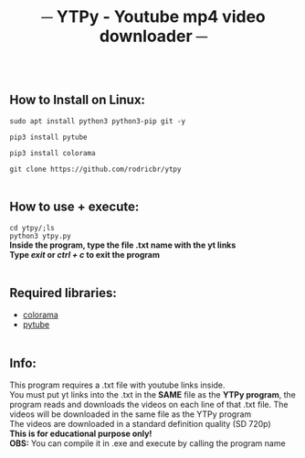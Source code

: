 <h1 align="center">─ YTPy - Youtube mp4 video downloader ─</h1>

</br> </br>

## How to Install on Linux:

`sudo apt install python3 python3-pip git -y` </br>

`pip3 install pytube` </br>

`pip3 install colorama` </br>

`git clone https://github.com/rodricbr/ytpy` </br> </br>

## How to use + execute:

`cd ytpy/;ls` </br>
`python3 ytpy.py` </br>
**Inside the program, type the file .txt name with the yt links** </br>
**Type *exit* or *ctrl + c* to exit the program** </br> </br>

## Required libraries: </br>
- [colorama](https://pypi.org/project/colorama/) </br>
- [pytube](https://pypi.org/project/pytube/) </br> </br>

## Info:

This program requires a .txt file with youtube links inside. </br>
You must put yt links into the .txt in the **SAME** file as the **YTPy program**, the program reads and downloads the videos on each line of that .txt file. The videos will be downloaded in the same file as the YTPy program </br>
The videos are downloaded in a standard definition quality (SD 720p) </br>
**This is for educational purpose only!** </br>
**OBS:** You can compile it in .exe and execute by calling the program name </br>
